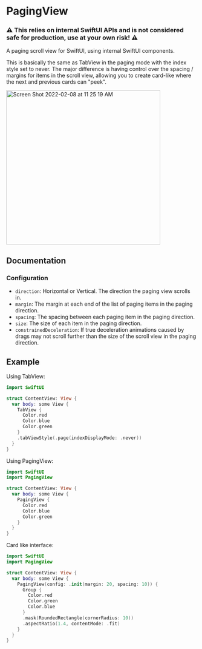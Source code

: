 # PagingView

### ⚠️ This relies on internal SwiftUI APIs and is not considered safe for production, use at your own risk! ⚠️

A paging scroll view for SwiftUI, using internal SwiftUI components. 

This is basically the same as TabView in the paging mode with the index style set to never.
The major difference is having control over the spacing / margins for items in the scroll view,
allowing you to create card-like where the next and previous cards can "peek".

<img width="407" alt="Screen Shot 2022-02-08 at 11 25 19 AM" src="https://user-images.githubusercontent.com/674503/153030689-e9ce6df0-94b5-44bb-8ba6-000f3b99b84b.png">

## Documentation
### Configuration
- `direction`: Horizontal or Vertical. The direction the paging view scrolls in.
- `margin`: The margin at each end of the list of paging items in the paging direction.
- `spacing`: The spacing between each paging item in the paging direction.
- `size`: The size of each item in the paging direction.
- `constrainedDeceleration`: If true deceleration animations caused by drags may not scroll further than the size of the scroll view in the paging direction.

## Example

Using TabView:
```swift
import SwiftUI

struct ContentView: View {
  var body: some View {
    TabView {
      Color.red
      Color.blue
      Color.green
    }
    .tabViewStyle(.page(indexDisplayMode: .never))
  }
}
```

Using PagingView:
```swift
import SwiftUI
import PagingView

struct ContentView: View {
  var body: some View {
    PagingView {
      Color.red
      Color.blue
      Color.green
    }
  }
}
```

Card like interface:
```swift
import SwiftUI
import PagingView

struct ContentView: View {
  var body: some View {
    PagingView(config: .init(margin: 20, spacing: 10)) {
      Group {
        Color.red
        Color.green
        Color.blue
      }
      .mask(RoundedRectangle(cornerRadius: 10))
      .aspectRatio(1.4, contentMode: .fit)
    }
  }
}
```

